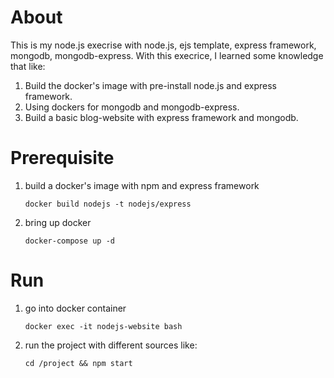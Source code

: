 # About
This is my node.js execrise with node.js, ejs template, express framework, mongodb, mongodb-express. 
With this execrice, I learned some knowledge that like:

1. Build the docker's image with pre-install node.js and express framework.
2. Using dockers for mongodb and mongodb-express.
3. Build a basic blog-website with express framework and mongodb.

# Prerequisite

1. build a docker's image with npm and express framework

   `docker build nodejs -t nodejs/express`

2. bring up docker

   `docker-compose up -d`

# Run

1. go into docker container

   `docker exec -it nodejs-website bash`

3. run the project with different sources like:

   `cd /project && npm start`


   
